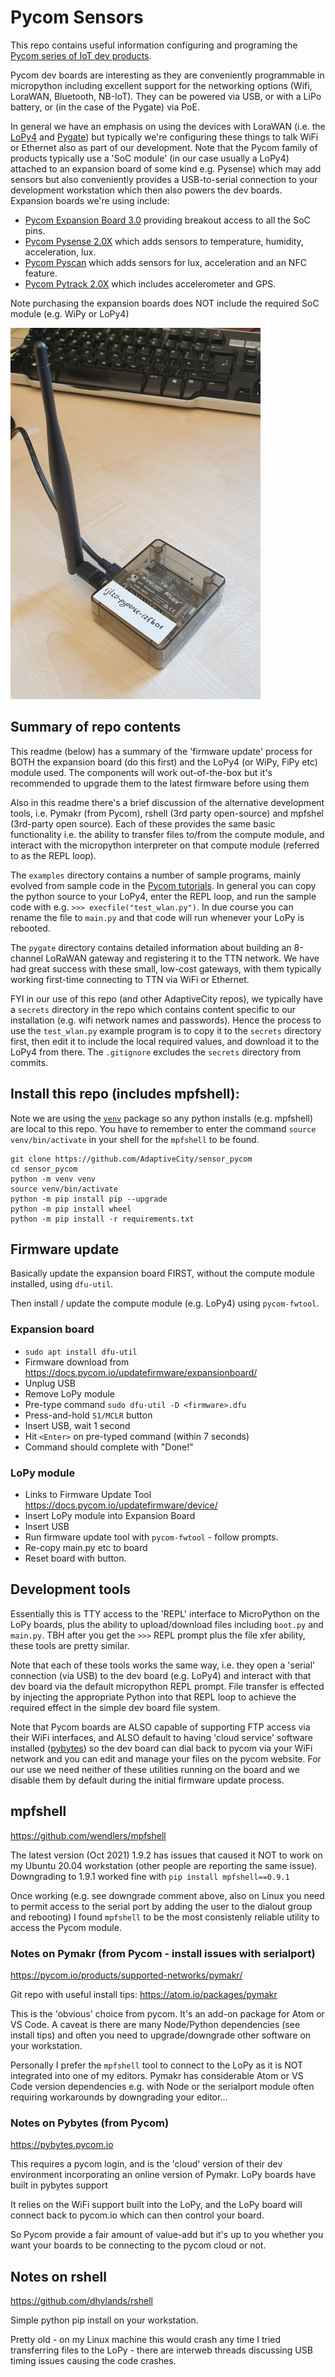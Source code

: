 # Pycom Sensors

This repo contains useful information configuring and programing the [Pycom series of IoT dev products](https://pycom.io/).

Pycom dev boards are interesting as they are conveniently programmable in micropython including excellent support for the
networking options (Wifi, LoraWAN, Bluetooth, NB-IoT). They can be powered via USB, or with a LiPo battery, or (in the case
of the Pygate) via PoE.

In general we have an emphasis on using the devices with LoraWAN (i.e. the [LoPy4](https://pycom.io/product/lopy4/) and
[Pygate](https://pycom.io/product/pygate/)) but typically we're configuring these things to talk WiFi or Ethernet also as
part of our development. Note that the Pycom family of products typically use a 'SoC module' (in our case usually a LoPy4)
attached to an expansion board of some kind e.g. Pysense) which may add sensors but also conveniently provides a USB-to-serial
connection to your development workstation which then also powers the dev boards. Expansion boards we're using include:
* [Pycom Expansion Board 3.0](https://pycom.io/product/expansion-board-3-0/) providing breakout access to all the SoC pins.
* [Pycom Pysense 2.0X](https://pycom.io/product/pysense-2-0-x/) which adds sensors to temperature, humidity, acceleration, lux.
* [Pycom Pyscan](https://pycom.io/product/pyscan/) which adds sensors for lux, acceleration and an NFC feature.
* [Pycom Pytrack 2.0X](https://pycom.io/product/pytrack-2-0-x/) which includes accelerometer and GPS.

Note purchasing the expansion boards does NOT include the required SoC module (e.g. WiPy or LoPy4)

![Pycom sensor using Pysense 2.0X and LoPy4](images/pycom_sensor.jpg)

## Summary of repo contents

This readme (below) has a summary of the 'firmware update' process for BOTH the expansion board (do this first) and
the LoPy4 (or WiPy, FiPy etc) module used. The components will work out-of-the-box but it's recommended to upgrade them
to the latest firmware before using them

Also in this readme there's a brief discussion of the alternative development tools, i.e. Pymakr (from Pycom),
rshell (3rd party open-source) and mpfshel (3rd-party open source). Each of these provides the same basic
functionality i.e. the ability to transfer files to/from the compute module, and interact with the micropython
interpreter on that compute module (referred to as the REPL loop).

The `examples` directory contains a number of sample programs, mainly evolved from sample code in the
[Pycom tutorials](https://docs.pycom.io/tutorials/). In general you can copy the python source to your
LoPy4, enter the REPL loop, and run the sample code with e.g. `>>> execfile("test_wlan.py")`. In due course you
can rename the file to `main.py` and that code will run whenever your LoPy is rebooted.

The `pygate` directory contains detailed information about building an 8-channel LoRaWAN gateway and registering it to
the TTN network. We have had great success with these small, low-cost gateways, with them typically working first-time
connecting to TTN via WiFi or Ethernet.

FYI in our use of this repo (and other AdaptiveCity repos), we typically have a `secrets` directory in the repo which contains
content specific to our installation (e.g. wifi network names and passwords). Hence the process to use the `test_wlan.py`
example program is to copy it to the `secrets` directory first, then edit it to include the local required values, and
download it to the LoPy4 from there. The `.gitignore` excludes the `secrets` directory from commits.

## Install this repo (includes mpfshell):

Note we are using the [`venv`](https://docs.python.org/3/library/venv.html) package so any python installs (e.g. mpfshell) are
local to this repo. You have to remember to enter the command `source venv/bin/activate` in your shell for the `mpfshell` to be
found.

```
git clone https://github.com/AdaptiveCity/sensor_pycom
cd sensor_pycom
python -m venv venv
source venv/bin/activate
python -m pip install pip --upgrade
python -m pip install wheel
python -m pip install -r requirements.txt
```

## Firmware update

Basically update the expansion board FIRST, without the compute module installed, using `dfu-util`.

Then install / update the compute module (e.g. LoPy4) using `pycom-fwtool`.

### Expansion board

* `sudo apt install dfu-util`
* Firmware download from https://docs.pycom.io/updatefirmware/expansionboard/
* Unplug USB
* Remove LoPy module
* Pre-type command `sudo dfu-util -D <firmware>.dfu`
* Press-and-hold `S1/MCLR` button
* Insert USB, wait 1 second
* Hit `<Enter>` on pre-typed command (within 7 seconds)
* Command should complete with "Done!"

### LoPy module

* Links to Firmware Update Tool https://docs.pycom.io/updatefirmware/device/
* Insert LoPy module into Expansion Board
* Insert USB
* Run firmware update tool with `pycom-fwtool` - follow prompts.
* Re-copy main.py etc to board
* Reset board with button.

## Development tools

Essentially this is TTY access to the 'REPL' interface to MicroPython on the LoPy boards, plus the
ability to upload/download files including `boot.py` and `main.py`. TBH after you get the `>>>` REPL
prompt plus the file xfer ability, these tools are pretty similar.

Note that each of these tools works the same way, i.e. they open a 'serial' connection (via USB) to the
dev board (e.g. LoPy4) and interact with that dev board via the default micropython REPL prompt. File
transfer is effected by injecting the appropriate Python into that REPL loop to achieve the required
effect in the simple dev board file system.

Note that Pycom boards are ALSO capable of supporting FTP access via their WiFi interfaces, and ALSO default
to having 'cloud service' software installed ([pybytes](https://pybytes.pycom.io)) so the dev board can dial back
to pycom via your WiFi network and you can edit and manage your files on the pycom website. For our use we need neither of
these utilities running on the board and we disable them by default during the initial firmware update process.

## mpfshell

https://github.com/wendlers/mpfshell

The latest version (Oct 2021) 1.9.2 has issues that caused it NOT to work on my Ubuntu 20.04 workstation (other people are
reporting the same issue). Downgrading to 1.9.1 worked fine with `pip install mpfshell==0.9.1`

Once working (e.g. see downgrade comment above, also on Linux you need to permit access to the serial port by adding the user to
the dialout group and rebooting) I found `mpfshell` to be the most consistenly reliable utility to access the Pycom module.

### Notes on Pymakr (from Pycom - install issues with serialport)


https://pycom.io/products/supported-networks/pymakr/

Git repo with useful install tips: https://atom.io/packages/pymakr

This is the 'obvious' choice from pycom. It's an add-on package for Atom or VS Code. A caveat is there are many Node/Python
dependencies (see install tips) and often you need to upgrade/downgrade other software on your workstation.

Personally I prefer the `mpfshell` tool to connect to the LoPy as it is NOT integrated into one of my editors. Pymakr has considerable
Atom or VS Code version dependencies e.g. with Node or the serialport module often requiring workarounds by downgrading your editor...

### Notes on Pybytes (from Pycom)

https://pybytes.pycom.io

This requires a pycom login, and is the 'cloud' version of their dev environment incorporating an online version of Pymakr. LoPy
boards have built in pybytes support

It relies on the WiFi support built into the LoPy, and the LoPy board will connect back to pycom.io which can then control
your board.

So Pycom provide a fair amount of value-add but it's up to you whether you want your boards to be connecting to the
pycom cloud or not.

## Notes on rshell

https://github.com/dhylands/rshell

Simple python pip install on your workstation.

Pretty old - on my Linux machine this would crash any time I tried transferring files to the LoPy - there are interweb threads
discussing USB timing issues causing the code crashes.
